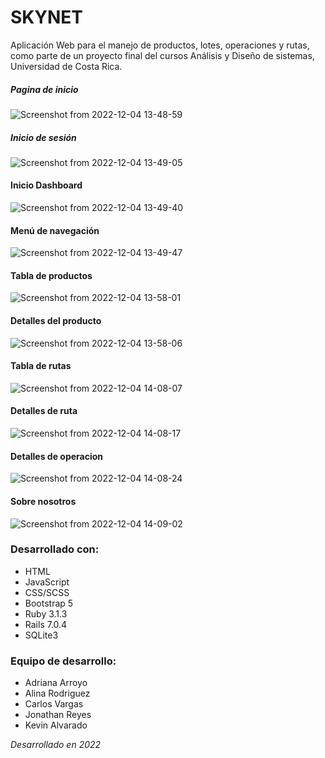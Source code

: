 # SKYNET

Aplicación Web para el manejo de productos, lotes, operaciones y rutas, como parte de un proyecto final del cursos Análisis y Diseño de sistemas, Universidad de Costa Rica.


##### Pagina de inicio
![Screenshot from 2022-12-04 13-48-59](https://user-images.githubusercontent.com/103754829/205513357-17653eaf-8820-4752-a9b0-ee4a71affd35.png)


##### Inicio de sesión
![Screenshot from 2022-12-04 13-49-05](https://user-images.githubusercontent.com/103754829/205513407-a93a1588-dc4a-4230-bb42-92963bc966dc.png)


#### Inicio Dashboard
![Screenshot from 2022-12-04 13-49-40](https://user-images.githubusercontent.com/103754829/205513421-a9133e2e-7609-4652-ae11-7dafb1d0dba9.png)


#### Menú de navegación
![Screenshot from 2022-12-04 13-49-47](https://user-images.githubusercontent.com/103754829/205513432-3f792abe-25ee-4233-97c5-bbb2963bacca.png)


#### Tabla de productos
![Screenshot from 2022-12-04 13-58-01](https://user-images.githubusercontent.com/103754829/205513461-ff7da2a4-297a-4811-aa72-4f9b4c2a417c.png)


#### Detalles del producto
![Screenshot from 2022-12-04 13-58-06](https://user-images.githubusercontent.com/103754829/205513463-b967774e-30f8-4499-bd38-cb26084b5630.png)


#### Tabla de rutas
![Screenshot from 2022-12-04 14-08-07](https://user-images.githubusercontent.com/103754829/205513511-6bf19c7e-0962-4928-bcd4-f5385e66b139.png)


#### Detalles de ruta
![Screenshot from 2022-12-04 14-08-17](https://user-images.githubusercontent.com/103754829/205513545-f4dad722-470e-4616-b727-3f4e53ebd5cb.png)


#### Detalles de operacion
![Screenshot from 2022-12-04 14-08-24](https://user-images.githubusercontent.com/103754829/205513556-d8ee8407-d28c-44fd-b502-72926d4be12f.png)


#### Sobre nosotros
![Screenshot from 2022-12-04 14-09-02](https://user-images.githubusercontent.com/103754829/205513566-00202394-2fa9-4e6e-8e6d-fd4c503d023b.png)


### Desarrollado con:
- HTML
- JavaScript
- CSS/SCSS
- Bootstrap 5
- Ruby 3.1.3
- Rails 7.0.4
- SQLite3

### Equipo de desarrollo:
- Adriana Arroyo
- Alina Rodriguez
- Carlos Vargas
- Jonathan Reyes
- Kevin Alvarado

_Desarrollado en 2022_
